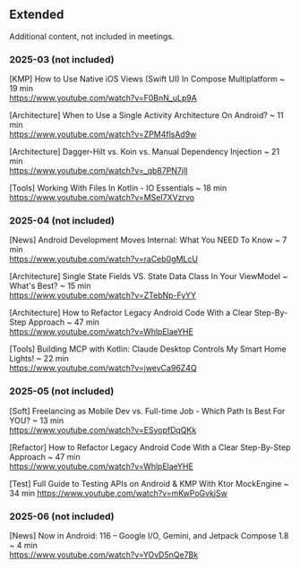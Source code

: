## Extended

Additional content, not included in meetings.

### 2025-03 (not included)

[KMP] How to Use Native iOS Views (Swift UI) In Compose Multiplatform ~ 19 min \
https://www.youtube.com/watch?v=F0BnN_uLp9A

[Architecture] When to Use a Single Activity Architecture On Android? ~ 11 min \
https://www.youtube.com/watch?v=ZPM4flsAd9w

[Architecture] Dagger-Hilt vs. Koin vs. Manual Dependency Injection ~ 21 min \
https://www.youtube.com/watch?v=_qb87PN7jlI

[Tools] Working With Files In Kotlin - IO Essentials ~ 18 min \
https://www.youtube.com/watch?v=MSeI7XVzrvo


### 2025-04 (not included)

[News] Android Development Moves Internal: What You NEED To Know ~ 7 min \
https://www.youtube.com/watch?v=raCeb0gMLcU

[Architecture] Single State Fields VS. State Data Class In Your ViewModel ~ What's Best? ~ 15 min \
https://www.youtube.com/watch?v=ZTebNp-FyYY

[Architecture] How to Refactor Legacy Android Code With a Clear Step-By-Step Approach ~ 47 min \
https://www.youtube.com/watch?v=WhlpElaeYHE

[Tools] Building MCP with Kotlin: Claude Desktop Controls My Smart Home Lights! ~ 22 min \
https://www.youtube.com/watch?v=jwevCa96Z4Q


### 2025-05 (not included)

[Soft] Freelancing as Mobile Dev vs. Full-time Job - Which Path Is Best For YOU? ~ 13 min \
https://www.youtube.com/watch?v=ESyopfDqQKk

[Refactor] How to Refactor Legacy Android Code With a Clear Step-By-Step Approach ~ 47 min \
https://www.youtube.com/watch?v=WhlpElaeYHE

[Test] Full Guide to Testing APIs on Android & KMP With Ktor MockEngine ~ 34 min
https://www.youtube.com/watch?v=mKwPoGvkjSw

### 2025-06 (not included)

[News] Now in Android: 116 – Google I/O, Gemini, and Jetpack Compose 1.8 ~ 4 min \
https://www.youtube.com/watch?v=YOvD5nQe7Bk


